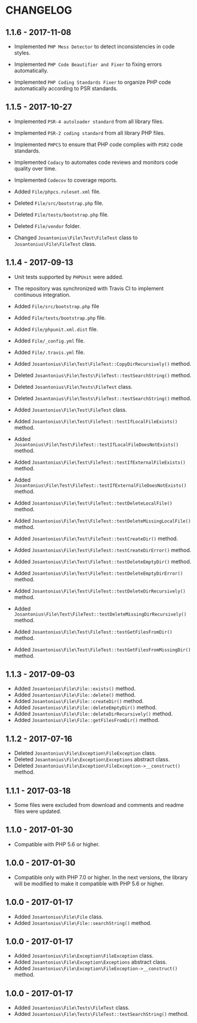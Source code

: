 # CHANGELOG

## 1.1.6 - 2017-11-08

* Implemented `PHP Mess Detector` to detect inconsistencies in code styles.

* Implemented `PHP Code Beautifier and Fixer` to fixing errors automatically.

* Implemented `PHP Coding Standards Fixer` to organize PHP code automatically according to PSR standards.

## 1.1.5 - 2017-10-27

* Implemented `PSR-4 autoloader standard` from all library files.

* Implemented `PSR-2 coding standard` from all library PHP files.

* Implemented `PHPCS` to ensure that PHP code complies with `PSR2` code standards.

* Implemented `Codacy` to automates code reviews and monitors code quality over time.

* Implemented `Codecov` to coverage reports.

* Added `File/phpcs.ruleset.xml` file.

* Deleted `File/src/bootstrap.php` file.

* Deleted `File/tests/bootstrap.php` file.

* Deleted `File/vendor` folder.

* Changed `Josantonius\File\Test\FileTest` class to  `Josantonius\File\FileTest` class.

## 1.1.4 - 2017-09-13

* Unit tests supported by `PHPUnit` were added.

* The repository was synchronized with Travis CI to implement continuous integration.

* Added `File/src/bootstrap.php` file

* Added `File/tests/bootstrap.php` file.

* Added `File/phpunit.xml.dist` file.
* Added `File/_config.yml` file.
* Added `File/.travis.yml` file.

* Added `Josantonius\File\Test\FileTest::CopyDirRecursively()` method.

* Deleted `Josantonius\File\Tests\FileTest::testSearchString()` method.

* Deleted `Josantonius\File\Tests\FileTest` class.
* Deleted `Josantonius\File\Tests\FileTest::testSearchString()` method.

* Added `Josantonius\File\Test\FileTest` class.
* Added `Josantonius\File\Test\FileTest::testIfLocalFileExists()` method.
* Added `Josantonius\File\Test\FileTest::testIfLocalFileDoesNotExists()` method.
* Added `Josantonius\File\Test\FileTest::testIfExternalFileExists()` method.
* Added `Josantonius\File\Test\FileTest::testIfExternalFileDoesNotExists()` method.
* Added `Josantonius\File\Test\FileTest::testDeleteLocalFile()` method.
* Added `Josantonius\File\Test\FileTest::testDeleteMissingLocalFile()` method.
* Added `Josantonius\File\Test\FileTest::testCreateDir()` method.
* Added `Josantonius\File\Test\FileTest::testCreateDirError()` method.
* Added `Josantonius\File\Test\FileTest::testDeleteEmptyDir()` method.
* Added `Josantonius\File\Test\FileTest::testDeleteEmptyDirError()` method.
* Added `Josantonius\File\Test\FileTest::testDeleteDirRecursively()` method.
* Added `Josantonius\File\Test\FileTest::testDeleteMissingDirRecursively()` method.
* Added `Josantonius\File\Test\FileTest::testGetFilesFromDir()` method.
* Added `Josantonius\File\Test\FileTest::testGetFilesFromMissingDir()` method.

## 1.1.3 - 2017-09-03

* Added `Josantonius\File\File::exists()` method.
* Added `Josantonius\File\File::delete()` method.
* Added `Josantonius\File\File::createDir()` method.
* Added `Josantonius\File\File::deleteEmptyDir()` method.
* Added `Josantonius\File\File::deleteDirRecursively()` method.
* Added `Josantonius\File\File::getFilesFromDir()` method.

## 1.1.2 - 2017-07-16

* Deleted `Josantonius\File\Exception\FileException` class.
* Deleted `Josantonius\File\Exception\Exceptions` abstract class.
* Deleted `Josantonius\File\Exception\FileException->__construct()` method.

## 1.1.1 - 2017-03-18

* Some files were excluded from download and comments and readme files were updated.

## 1.1.0 - 2017-01-30

* Compatible with PHP 5.6 or higher.

## 1.0.0 - 2017-01-30

* Compatible only with PHP 7.0 or higher. In the next versions, the library will be modified to make it compatible with PHP 5.6 or higher.

## 1.0.0 - 2017-01-17

* Added `Josantonius\File\File` class.
* Added `Josantonius\File\File::searchString()` method.

## 1.0.0 - 2017-01-17

* Added `Josantonius\File\Exception\FileException` class.
* Added `Josantonius\File\Exception\Exceptions` abstract class.
* Added `Josantonius\File\Exception\FileException->__construct()` method.

## 1.0.0 - 2017-01-17

* Added `Josantonius\File\Tests\FileTest` class.
* Added `Josantonius\File\Tests\FileTest::testSearchString()` method.
